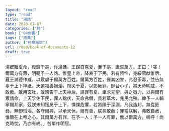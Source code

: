 ```yaml
---
layout: "read"
type: "read"
title: "湯誥"
date: 2020-07-07
categories: ["經"]
book: ["04尙書"]
tags: ["原典"]
author: ["柯棋瀚學"]
url: /read/book-of-documents-12
draft: true
---
```


湯旣黜夏命，復歸于亳，作<v>湯誥</v>。王歸自克夏，至于亳，誕告萬方。王曰：「嗟！爾萬方有眾，明聽予一人誥。惟皇上帝，降衷于下民。若有恆性，克綏厥猷惟后。夏王滅德作威，以敷虐于爾萬方百姓。爾萬方百姓，罹其凶害，弗忍荼毒，並告無辜于上下神祇。天道福善禍淫，降災于夏，以彰厥罪。肆台小子，將天命明威，不敢赦。敢用玄牡，敢昭告于上天神后，請罪有夏。聿求元聖，與之戮力，以與爾有眾請命。上天孚佑下民，罪人黜伏，天命弗僭，賁若草木，兆民允殖。俾予一人輯寧爾邦家，茲朕未知獲戾于上下，慄慄危懼，若將隕于深淵。凡我造邦，無從匪彝，無卽慆淫，各守爾典，以承天休。爾有善，朕弗敢蔽；罪當朕躬，弗敢自赦，惟簡在上帝之心。其爾萬方有罪，在予一人；予一人有罪，無以爾萬方。嗚呼！尙克時忱，乃亦有終。」咎單作<v>明居</v>。
